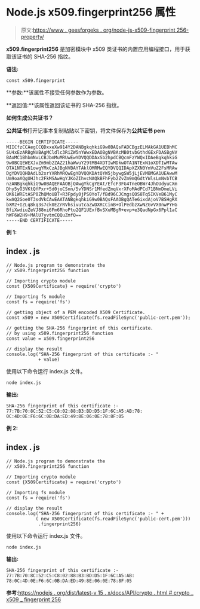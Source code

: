 # Node.js x509.fingerprint256 属性

> 原文:[https://www . geesforgeks . org/node-js-x509-fingerprint 256-property/](https://www.geeksforgeeks.org/node-js-x509-fingerprint256-property/)

**x509.fingerprint256** 是加密模块中 x509 类证书的内置应用编程接口，用于获取该证书的 SHA-256 指纹。

**语法:**

```
const x509.fingerprint
```

**参数:**该属性不接受任何参数作为参数。

**返回值:**该属性返回该证书的 SHA-256 指纹。

**如何生成公共证书？**

**公共证书**打开记事本复制粘贴以下密钥，将文件保存为**公共证书 pem**

```
-----BEGIN CERTIFICATE-----
MIICfzCCAegCCQDxxeXw914Y2DANBgkqhkiG9w0BAQsFADCBgzELMAkGA1UEBhMC
SU4xEzARBgNVBAgMCldlc3RiZW5nYWwxEDAOBgNVBAcMB0tvbGthdGExFDASBgNV
BAoMC1BhbmNvLCBJbmMuMRUwEwYDVQQDDAxSb2hpdCBQcmFzYWQxIDAeBgkqhkiG
9w0BCQEWEXJvZm9mb2ZAZ21haWwuY29tMB4XDTIwMDkwOTA1NTExN1oXDTIwMTAw
OTA1NTExN1owgYMxCzAJBgNVBAYTAklOMRMwEQYDVQQIDApXZXN0YmVuZ2FsMRAw
DgYDVQQHDAdLb2xrYXRhMRQwEgYDVQQKDAtQYW5jbywgSW5jLjEVMBMGA1UEAwwM
Um9oaXQgUHJhc2FkMSAwHgYJKoZIhvcNAQkBFhFyb2ZvZm9mQGdtYWlsLmNvbTCB
nzANBgkqhkiG9w0BAQEFAAOBjQAwgYkCgYEAt/EfcF3FG4TneOBWr4JhOUdyuCXm
Dhy5yO3VKtQfPxr+5d0joCSnn/5vYDNSr1MfedZmqVxrXFoMAdPCd71BNmDmeLVi
QK61WREtASP0ZhQMoUBT+R3Fpdy0jPS0YoT/fBd96CJCmgsQOS8Tq5IKVeB61MyC
kwAQ2Goe0T3sdVkCAwEAATANBgkqhkiG9w0BAQsFAAOBgQATe6ixdAjoV7BSHgRX
bXM2+IZLq8kq3s7ck0EZrRVhsivutcaZwDXRCCinB+OlPedbzXwNZGvVX0nwPYHG
BfiXwdiuZeVJ88ni6Fm6RhoPtu2QF1UExfBvSXuMBgR+evp+e3QadNpGx6Ppl1aC
hWF6W2H9+MAlU7yvtmCQQuZmfQ==
-----END CERTIFICATE-----
```

**例 1:**

## index . js

```
// Node.js program to demonstrate the  
// x509.fingerprint256 function

// Importing crypto module
const {X509Certificate} = require('crypto')

// Importing fs module
const fs = require('fs')

// getting object of a PEM encoded X509 Certificate. 
const x509 = new X509Certificate(fs.readFileSync('public-cert.pem'));

// getting the SHA-256 fingerprint of this certificate.
// by using x509.fingerprint256 function
const value = x509.fingerprint256

// display the result
console.log("SHA-256 fingerprint of this certificate :- "
            + value)
```

使用以下命令运行 index.js 文件。

```
node index.js
```

**输出:**

```
SHA-256 fingerprint of this certificate :- 
77:7B:70:8C:52:C5:C8:02:88:B3:BD:D5:1F:6C:A5:AB:78:
0C:4D:0E:F6:6C:0B:DA:ED:49:8E:06:0E:78:8F:05 
```

**例 2:**

## index . js

```
// Node.js program to demonstrate the  
// x509.fingerprint256 function

// Importing crypto module
const {X509Certificate} = require('crypto')

// Importing fs module
const fs = require('fs')

// display the result
console.log("SHA-256 fingerprint of this certificate :- " +
           ( new X509Certificate(fs.readFileSync('public-cert.pem')))
            .fingerprint256)
```

使用以下命令运行 index.js 文件。

```
node index.js
```

**输出:**

```
SHA-256 fingerprint of this certificate :-
77:7B:70:8C:52:C5:C8:02:88:B3:BD:D5:1F:6C:A5:AB:
78:0C:4D:0E:F6:6C:0B:DA:ED:49:8E:06:0E:78:8F:05 
```

**参考**:[https://nodejs . org/dist/latest-v 15 . x/docs/API/crypto . html # crypto _ x509 _ fingerprint 256](https://nodejs.org/dist/latest-v15.x/docs/api/crypto.html#crypto_x509_fingerprint256)